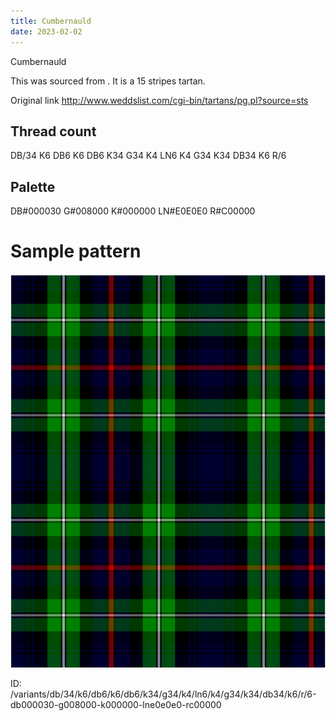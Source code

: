 ```yaml
---
title: Cumbernauld
date: 2023-02-02
---
```

Cumbernauld

This was sourced from <no value>.  It is a 15 stripes tartan.

Original link http://www.weddslist.com/cgi-bin/tartans/pg.pl?source=sts

## Thread count
DB/34 K6 DB6 K6 DB6 K34 G34 K4 LN6 K4 G34 K34 DB34 K6 R/6

## Palette
DB#000030 G#008000 K#000000 LN#E0E0E0 R#C00000

# Sample pattern

![Tartan detail](tartan.png "DB/34 K6 DB6 K6 DB6 K34 G34 K4 LN6 K4 G34 K34 DB34 K6 R/6 tartan")

ID: /variants/db/34/k6/db6/k6/db6/k34/g34/k4/ln6/k4/g34/k34/db34/k6/r/6-db000030-g008000-k000000-lne0e0e0-rc00000